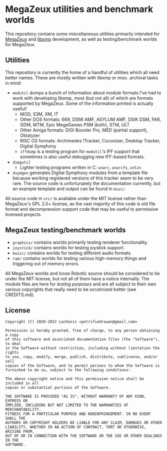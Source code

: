 # MegaZeux utilities and benchmark worlds

This repository contains some miscellaneous utilities primarily intended for [MegaZeux](https://github.com/AliceLR/megazeux/) and [libxmp](https://github.com/libxmp/libxmp/) development, as well as testing/benchmark worlds for MegaZeux.

## Utilities

This repository is currently the home of a handful of utilities which all need better names. These are mostly written with libxmp or misc. archival tasks in mind:

* `modutil` dumps a bunch of information about module formats I've had to work with developing libxmp, most (but not all) of which are formats supported by MegaZeux. Some of the information printed is actually useful!
  * MOD, S3M, XM, IT
  * Other DOS formats: 669, DSMI AMF, ASYLUM AMF, DSIK DSM, FAR, GDM, MTM, Epic MegaGames PSM (both), STM, ULT
  * Other Amiga formats: DIGI Booster Pro, MED (partial support), Oktalyzer
  * RISC OS formats: Archimedes !Tracker, Coconizer, Desktop Tracker, Digital Symphony
  * `iffdump` is a testing program for `modutil`'s IFF support that sometimes is also useful debugging new IFF-based formats.
* `dimgutil`
  * Lighter testing programs written in C: `unarc`, `unarcfs`, `unlzx`
* `dsymgen` generates Digital Symphony modules from a template file because
  working registered versions of this tracker seem to be very rare. The source
  code is unfortunately the documentation currently, but an example template
  and output can be found in `misc/`.

All source code in `src/` is available under the MIT license rather than
MegaZeux's GPL 2.0+ license, as the vast majority of this code is old file
format and decompression support code that may be useful to permissive
licensed projects.

## MegaZeux testing/benchmark worlds

* `graphics/` contains worlds primarily testing renderer functionality.
* `joystick/` contains worlds for testing joystick support.
* `music/` contains worlds for testing different audio formats.
* `ram/` contains worlds for testing various high-memory things and triggering out of memory errors.

All MegaZeux worlds and loose Robotic source should be considered to be under
the MIT license, but not all of them have a notice internally. The module files
are here for *testing purposes* and are all subject to their own various
copyrights that really need to be scrutinized better (see CREDITS.md).

## License
```
Copyright (C) 2020-2022 Lachesis <petrifiedrowan@gmail.com>

Permission is hereby granted, free of charge, to any person obtaining a copy
of this software and associated documentation files (the "Software"), to deal
in the Software without restriction, including without limitation the rights
to use, copy, modify, merge, publish, distribute, sublicense, and/or sell
copies of the Software, and to permit persons to whom the Software is
furnished to do so, subject to the following conditions:

The above copyright notice and this permission notice shall be included in all
copies or substantial portions of the Software.

THE SOFTWARE IS PROVIDED "AS IS", WITHOUT WARRANTY OF ANY KIND, EXPRESS OR
IMPLIED, INCLUDING BUT NOT LIMITED TO THE WARRANTIES OF MERCHANTABILITY,
FITNESS FOR A PARTICULAR PURPOSE AND NONINFRINGEMENT. IN NO EVENT SHALL THE
AUTHORS OR COPYRIGHT HOLDERS BE LIABLE FOR ANY CLAIM, DAMAGES OR OTHER
LIABILITY, WHETHER IN AN ACTION OF CONTRACT, TORT OR OTHERWISE, ARISING FROM,
OUT OF OR IN CONNECTION WITH THE SOFTWARE OR THE USE OR OTHER DEALINGS IN THE
SOFTWARE.
```
